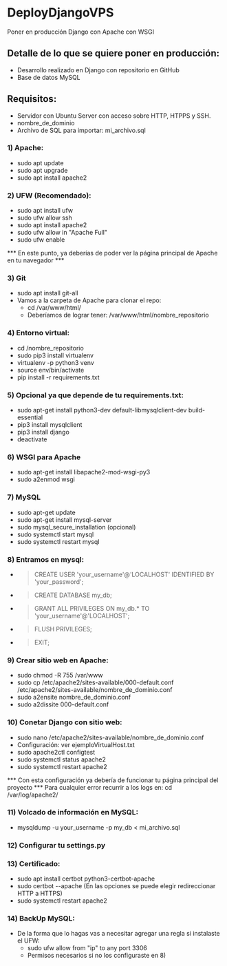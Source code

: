 # DeployDjangoVPS
Poner en producción Django con Apache con WSGI

## Detalle de lo que se quiere poner en producción:
  - Desarrollo realizado en Django con repositorio en GitHub
  - Base de datos MySQL

## Requisitos:
  - Servidor con Ubuntu Server con acceso sobre HTTP, HTPPS y SSH.
  - nombre_de_dominio
  - Archivo de SQL para importar: mi_archivo.sql

### 1) Apache:
  - sudo apt update
  - sudo apt upgrade
  - sudo apt install apache2

### 2) UFW (Recomendado):
  - sudo apt install ufw
  - sudo ufw allow ssh
  - sudo apt install apache2
  - sudo ufw allow in "Apache Full"
  - sudo ufw enable

*** En este punto, ya deberías de poder ver la página principal de Apache en tu navegador ***

### 3) Git
  - sudo apt install git-all
  - Vamos a la carpeta de Apache para clonar el repo:
    - cd /var/www/html/
    - Deberíamos de lograr tener: /var/www/html/nombre_repositorio

### 4) Entorno virtual:
  - cd /nombre_repositorio
  - sudo pip3 install virtualenv 
  - virtualenv -p python3 venv
  - source env/bin/activate
  - pip install -r requirements.txt

### 5) Opcional ya que depende de tu requirements.txt:
  - sudo apt-get install python3-dev default-libmysqlclient-dev build-essential
  - pip3 install mysqlclient
  - pip3 install django
  - deactivate

### 6) WSGI para Apache
  - sudo apt-get install libapache2-mod-wsgi-py3 
  - sudo a2enmod wsgi

### 7) MySQL
  - sudo apt-get update
  - sudo apt-get install mysql-server 
  - sudo mysql_secure_installation (opcional)
  - sudo systemctl start mysql
  - sudo systemctl restart mysql

### 8) Entramos en mysql:
  - > CREATE USER 'your_username'@'LOCALHOST' IDENTIFIED BY 'your_password';
  - > CREATE DATABASE my_db;
  - > GRANT ALL PRIVILEGES ON my_db.* TO 'your_username'@'LOCALHOST';
  - > FLUSH PRIVILEGES;
  - > EXIT;

### 9) Crear sitio web en Apache:
  - sudo chmod -R 755 /var/www
  - sudo cp /etc/apache2/sites-available/000-default.conf /etc/apache2/sites-available/nombre_de_dominio.conf 
  - sudo a2ensite nombre_de_dominio.conf
  - sudo a2dissite 000-default.conf 

### 10) Conetar Django con sitio web:
  - sudo nano /etc/apache2/sites-available/nombre_de_dominio.conf
  - Configuración: ver ejemploVirtualHost.txt
  - sudo apache2ctl configtest
  - sudo systemctl status apache2
  - sudo systemctl restart apache2

*** Con esta configuración ya debería de funcionar tu página principal del proyecto 
*** Para cualquier error recurrir a los logs en: cd /var/log/apache2/ 

### 11) Volcado de información en MySQL:
  - mysqldump -u your_username -p my_db < mi_archivo.sql

### 12) Configurar tu settings.py

### 13) Certificado:
  - sudo apt install certbot python3-certbot-apache
  - sudo certbot --apache (En las opciones se puede elegir redireccionar HTTP a HTTPS)
  - sudo systemctl restart apache2

### 14) BackUp MySQL:
  - De la forma que lo hagas vas a necesitar agregar una regla si instalaste el UFW:
    - sudo ufw allow from "ip" to any port 3306
    - Permisos necesarios si no los configuraste en 8)




